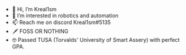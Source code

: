 - 👋 Hi, I’m Kreal1sm
- 👀 I’m interested in robotics and automation
- 📫 Reach me on discord Kreal1sm#5135
- 🗡️ FOSS OR NOTHING
- 🤓 Passed TUSA (Torvalds' University of Smart Assery) with perfect GPA.
